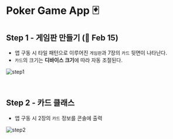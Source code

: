 # Poker Game App 🃏
## Step 1 - 게임판 만들기 (🎉 Feb 15)

- 앱 구동 시 타일 패턴으로 이루어진 `게임판`과 7장의 `카드` 뒷면이 나타난다.  
- `카드`의 크기는 **디바이스 크기**에 따라 자동 조절된다.

![step1](https://user-images.githubusercontent.com/72188416/107912907-c24ad000-6fa2-11eb-8298-a1ee6c4f9928.png)

<br>

## Step 2 - 카드 클래스

- 앱 구동 시 2장의 `카드` 정보를 콘솔에 출력

![step2](https://user-images.githubusercontent.com/72188416/107930032-cd5f2980-6fbd-11eb-893b-71202a1cb52a.png)

